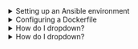 

<details>
<summary>Setting up an Ansible environment</summary>
<br>

  <img width="891" alt="image" src="https://user-images.githubusercontent.com/75510135/168517922-d6bf6126-46b8-4f28-8f95-66e03d06b1af.png">

  We will start by walking you through building an Ansible environment in the docker container. Using a container environment provides various benefits such as:

    Provides a consistent development experience for you and your team.
    Separates the Ansible environment from the infrastructure it aims to manage.
    Reduces management overhead (less infrastructure to manage).
    Provides an immutable Ansible environment.

For this purpose, we will be working with Docker.
Getting started with Docker#

We have already talked about the importance of containers above. Docker is a container management tool. You can easily build, run, and deploy containers using Docker.

Our first objective of this chapter is to install Docker. We have provided you with a pre-configured environment with Docker already installed, so you don’t have to go through the hassle of installing it yourself.

You can play with the pre-configured terminal below.

    Run the following command to see if Docker is installed or not.
  
  > docker --version

It will display the current version of Docker installed.
  
</details>

<details>
<summary>Configuring a Dockerfile</summary>
<br>



    “A Dockerfile is a text document that contains all the commands a user could call on the command line to assemble an image.”

The Dockerfile below can be reviewed for setting up an Ansible environment.
  
  ```
  # Base Image
FROM ubuntu:latest

RUN apt-get update; \
    apt install -y openssh-client; \
    apt install -y python3-pip

RUN pip3 install --upgrade pip; \
    pip3 install "ansible==2.9.12"
  
  ```

  Let’s discuss the contents of this file one by one.
FROM #

The Dockerfile starts by declaring the base image to use, ubunutu:latest in this case.
RUN#

RUN is used to execute commands that build up the Docker image. Each RUN command builds a layer on top of the base image. We are performing the following tasks with the Run command:

    Updating the System.
    Installing PIP, a Python package manager.
    Opening SSH-clients package for Ansible to connect to Linux hosts via SSH.
    Installing Ansible.

    Use a single Run command
    Each command in a Dockerfile creates a layer that adds up to build the image. It’s best practice to use as few RUN commands as possible to prevent layer sprawl.

We have reviewed the contents of the basic Dockerfile. As you go along in the course, you’ll update the Dockerfile as you require new tools and packages.
  
</details>


<details>
<summary>How do I dropdown?</summary>
<br>
This is how you dropdown.
</details>

<details>
<summary>How do I dropdown?</summary>
<br>
This is how you dropdown.
</details>
